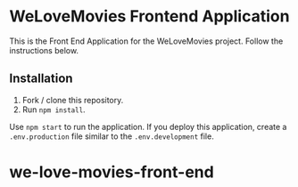 # WeLoveMovies Frontend Application

This is the Front End Application for the WeLoveMovies project. Follow the instructions below.

## Installation

1. Fork / clone this repository.
1. Run `npm install`.

Use `npm start` to run the application. If you deploy this application, create a `.env.production` file similar to the `.env.development` file.
# we-love-movies-front-end
